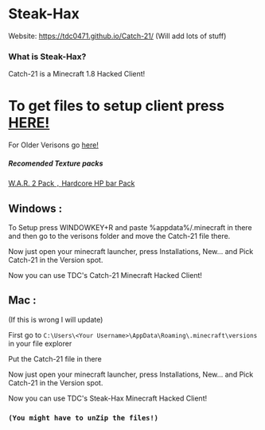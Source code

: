 # Steak-Hax
Website: https://tdc0471.github.io/Catch-21/ (Will add lots of stuff)
### What is Steak-Hax?
Catch-21 is a Minecraft 1.8 Hacked Client!


# To get files to setup client press [HERE!](https://github.com/TDC0471/Steak-Hax/archive/master.zip)
For Older Verisons go [here!](https://github.com/TDC0471/Steak-Hax/releases)
##### Recomended Texture packs
[W.A.R. 2 Pack `,` ](http://www.mediafire.com/file/1q1qpzhnvqry2nv/W.A.R.%25282%2529.zip/file)
[Hardcore HP bar Pack](https://www.planetminecraft.com/texture-pack/hardcore-health-bar/)


## Windows :
To Setup press WINDOWKEY+R and paste %appdata%/.minecraft in there and then go to the verisons folder and move the Catch-21 file there.

Now just open your minecraft launcher, press Installations, New... and Pick Catch-21 in the Version spot. 

Now you can use TDC's Catch-21 Minecraft Hacked Client!

## Mac :
(If this is wrong I will update)

First go to `C:\Users\<Your Username>\AppData\Roaming\.minecraft\versions` in your file explorer

Put the Catch-21 file in there

Now just open your minecraft launcher, press Installations, New... and Pick Catch-21 in the Version spot. 

Now you can use TDC's Steak-Hax Minecraft Hacked Client!

### `(You might have to unZip the files!)`
